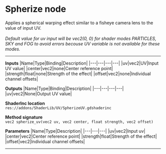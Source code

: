 # Spherize node
Applies a spherical warping effect similar to a fisheye camera lens to the value of input UV.<br><br><i>Default value for uv input will be vec2(0, 0) for shader modes <i>PARTICLES</i>, <i>SKY</i> and <i>FOG</i> to avoid errors becouse UV variable is not available for these modes.</i>
<hr>

**Inputs**
|Name|Type|Binding|Description|
|---|---|---|---|
|uv|vec2|UV|Input UV value|
|center|vec2|none|Center reference point|
|strength|float|none|Strength of the effect|
|offset|vec2|none|Individual channel offsets|

**Outputs**
|Name|Type|Binding|Description|
|---|---|---|---|
|uv|vec2|None|Output UV value|

**ShaderInc location**
<br>`res://addons/ShaderLib/UV/SpherizeUV.gdshaderinc`

**Method signature**
<br>`vec2 spherize_uv(vec2 uv, vec2 center, float strength, vec2 offset)`

**Parameters**
|Name|Type|Description|
|---|---|---|
|uv|vec2|Input uv|
|center|vec2|Center reference point|
|strength|float|Strength of the effect|
|offset|vec2|Individual channel offsets|
___